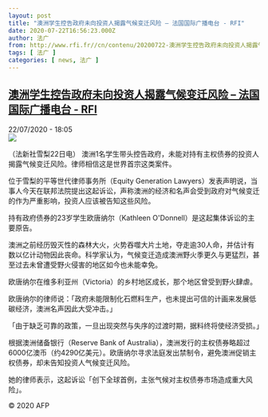 ```yaml
---
layout: post
title: "澳洲学生控告政府未向投资人揭露气候变迁风险 – 法国国际广播电台 - RFI"
date: 2020-07-22T16:56:23.000Z
author: 法广
from: http://www.rfi.fr//cn/contenu/20200722-澳洲学生控告政府未向投资人揭露气候变迁风险
tags: [ 法广 ]
categories: [ news, 法广 ]
---
```

<!--1595436983000-->
[澳洲学生控告政府未向投资人揭露气候变迁风险 – 法国国际广播电台 - RFI](http://www.rfi.fr//cn/contenu/20200722-%E6%BE%B3%E6%B4%B2%E5%AD%A6%E7%94%9F%E6%8E%A7%E5%91%8A%E6%94%BF%E5%BA%9C%E6%9C%AA%E5%90%91%E6%8A%95%E8%B5%84%E4%BA%BA%E6%8F%AD%E9%9C%B2%E6%B0%94%E5%80%99%E5%8F%98%E8%BF%81%E9%A3%8E%E9%99%A9)
------

<div>
<div>22/07/2020 - 18:05</div><img src="https://s.rfi.fr/media/display/46f1453e-cc3b-11ea-bac4-005056bf87d6/w:310/p:16x9/int0001b.200723000502.jpg"><div class="t-content__body u-clearfix"><div class="m-interstitial"></div><p>（法新社雪梨22日电）    澳洲1名学生带头控告政府，未能对持有主权债券的投资人揭露气候变迁风险。律师相信这是世界首宗这类案件。</p><p>    位于雪梨的平等世代律师事务所（Equity Generation Lawyers）发表声明说，当事人今天在联邦法院提出这起诉讼，声称澳洲的经济和名声会受到政府对气候变迁的作为严重影响，投资人应该被告知这些风险。</p><p>    持有政府债券的23岁学生欧唐纳尔（Kathleen O'Donnell）是这起集体诉讼的主要原告。</p><p>    澳洲之前经历毁灭性的森林大火，火势吞噬大片土地，夺走逾30人命，并估计有数以亿计动物因此丧命。科学家认为，气候变迁造成澳洲野火季更久与更猛烈，甚至过去未曾遭受野火侵害的地区如今也未能幸免。</p><p>    欧唐纳尔在维多利亚州（Victoria）的乡村地区成长，那个地区曾受到野火肆虐。</p><p>    欧唐纳尔的律师说：「政府未能限制化石燃料生产，也未提出可信的计画来发展低碳经济，澳洲名声因此大受冲击。」</p><p>    「由于缺乏可靠的政策，一旦出现突然与失序的过渡时期，据料终将使经济受损。」</p><p>    根据澳洲储备银行（Reserve Bank of Australia），澳洲发行的主权债券略超过6000亿澳币（约4290亿美元）。欧唐纳尔寻求法庭发出禁制令，避免澳洲促销主权债券，却未告知投资人气候变迁风险。</p><p>    她的律师表示，这起诉讼「创下全球首例，主张气候对主权债券市场造成重大风险」。</p><p class="t-copyright">© 2020 AFP</p>        </div>
</div>
